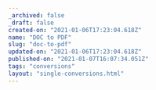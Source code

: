 ```yaml
---
_archived: false
_draft: false
created-on: "2021-01-06T17:23:04.618Z"
name: "DOC to PDF"
slug: "doc-to-pdf"
updated-on: "2021-01-06T17:23:04.618Z"
published-on: "2021-01-07T16:07:34.051Z"
tags: "conversions"
layout: "single-conversions.html"
---
```



